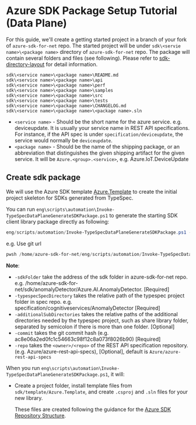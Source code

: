 # Azure SDK Package Setup Tutorial (Data Plane)

For this guide, we'll create a getting started project in a branch of your fork of `azure-sdk-for-net` repo. The started project will be under `sdk\<servie name>\<package name>` directory of `azure-sdk-for-net` repo. The package will contain several folders and files (see following). Please refer to [sdk-directory-layout](https://github.com/Azure/azure-sdk/blob/main/docs/policies/repostructure.md#sdk-directory-layout) for detail information.

```text
sdk\<service name>\<package name>\README.md
sdk\<service name>\<package name>\api
sdk\<service name>\<package name>\perf
sdk\<service name>\<package name>\samples
sdk\<service name>\<package name>\src
sdk\<service name>\<package name>\tests
sdk\<service name>\<package name>\CHANGELOG.md
sdk\<service name>\<package name>\<package name>.sln
```

- `<service name>` - Should be the short name for the azure service. e.g. deviceupdate. It is usually your service name in REST API specifications. For instance, if the API spec is under `specification/deviceupdate`, the service would normally be `deviceupdate`.
- `<package name>` -  Should be the name of the shipping package, or an abbreviation that distinguishes the given shipping artifact for the given service. It will be `Azure.<group>.<service>`, e.g. Azure.IoT.DeviceUpdate

## Create sdk package

We will use the Azure SDK template [Azure.Template](https://github.com/Azure/azure-sdk-for-net/blob/main/sdk/template/Azure.Template) to create the initial project skeleton for SDKs generated from TypeSpec.

You can run `eng\scripts\automation\Invoke-TypeSpecDataPlaneGenerateSDKPackage.ps1` to generate the starting SDK client library package directly as following:

```powershell
eng/scripts/automation/Invoke-TypeSpecDataPlaneGenerateSDKPackage.ps1 -sdkFolder <sdk-folder-path> -typespecSpecDirectory <relativeTypeSpecProjectFolderPath> -commit <commitId> [-repo <specRepo>] [-additionalSubDirectories <relativeFolders>]
```

e.g.
Use git url

```powershell
pwsh /home/azure-sdk-for-net/eng/scripts/automation/Invoke-TypeSpecDataPlaneGenerateSDKPackage.ps1 -sdkFolder /home/azure-sdk-for-net/sdk/anomalyDetector/Azure.AI.AnomalyDetector -typespecSpecDirectory specification/cognitiveservices/AnomalyDetector -commit ac8e06a2ed0fc1c54663c98f12c8a073f8026b90 -repo Azure/azure-rest-api-specs
```

**Note**:

- `-sdkFolder` take the address of the sdk folder in azure-sdk-for-net repo. e.g. /home/azure-sdk-for-net/sdk/anomalyDetector/Azure.AI.AnomalyDetector. [Required]
- `-typespecSpecDirectory` takes the relative path of the typespec project folder in spec repo. e.g. specification/cognitiveservices/AnomalyDetector [Required]
- `-additionalSubDirectories` takes the relative paths of the additional directories needed by the typespec project, such as share library folder, separated by semicolon if there is more than one folder. [Optional]
- `-commit` takes the git commit hash  (e.g. ac8e06a2ed0fc1c54663c98f12c8a073f8026b90) [Required]
- `-repo` takes the `<owner>/<repo>` of the REST API specification repository. (e.g. Azure/azure-rest-api-specs), [Optional], default is `Azure/azure-rest-api-specs`

When you run `eng\scripts\automation\Invoke-TypeSpecDataPlaneGenerateSDKPackage.ps1`, it will:

- Create a project folder, install template files from `sdk/template/Azure.Template`, and create `.csproj` and `.sln` files for your new library.

    These files are created following the guidance for the [Azure SDK Repository Structure](https://github.com/Azure/azure-sdk/blob/master/docs/policies/repostructure.md).